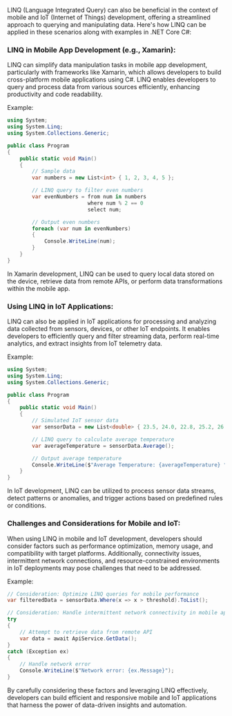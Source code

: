 LINQ (Language Integrated Query) can also be beneficial in the context of mobile and IoT (Internet of Things) development, offering a streamlined approach to querying and manipulating data. Here's how LINQ can be applied in these scenarios along with examples in .NET Core C#:

### LINQ in Mobile App Development (e.g., Xamarin):

LINQ can simplify data manipulation tasks in mobile app development, particularly with frameworks like Xamarin, which allows developers to build cross-platform mobile applications using C#. LINQ enables developers to query and process data from various sources efficiently, enhancing productivity and code readability.

Example:

```csharp
using System;
using System.Linq;
using System.Collections.Generic;

public class Program
{
    public static void Main()
    {
        // Sample data
        var numbers = new List<int> { 1, 2, 3, 4, 5 };

        // LINQ query to filter even numbers
        var evenNumbers = from num in numbers
                          where num % 2 == 0
                          select num;

        // Output even numbers
        foreach (var num in evenNumbers)
        {
            Console.WriteLine(num);
        }
    }
}
```

In Xamarin development, LINQ can be used to query local data stored on the device, retrieve data from remote APIs, or perform data transformations within the mobile app.

### Using LINQ in IoT Applications:

LINQ can also be applied in IoT applications for processing and analyzing data collected from sensors, devices, or other IoT endpoints. It enables developers to efficiently query and filter streaming data, perform real-time analytics, and extract insights from IoT telemetry data.

Example:

```csharp
using System;
using System.Linq;
using System.Collections.Generic;

public class Program
{
    public static void Main()
    {
        // Simulated IoT sensor data
        var sensorData = new List<double> { 23.5, 24.0, 22.8, 25.2, 26.5 };

        // LINQ query to calculate average temperature
        var averageTemperature = sensorData.Average();

        // Output average temperature
        Console.WriteLine($"Average Temperature: {averageTemperature} °C");
    }
}
```

In IoT development, LINQ can be utilized to process sensor data streams, detect patterns or anomalies, and trigger actions based on predefined rules or conditions.

### Challenges and Considerations for Mobile and IoT:

When using LINQ in mobile and IoT development, developers should consider factors such as performance optimization, memory usage, and compatibility with target platforms. Additionally, connectivity issues, intermittent network connections, and resource-constrained environments in IoT deployments may pose challenges that need to be addressed.

Example:

```csharp
// Consideration: Optimize LINQ queries for mobile performance
var filteredData = sensorData.Where(x => x > threshold).ToList();

// Consideration: Handle intermittent network connectivity in mobile apps
try
{
    // Attempt to retrieve data from remote API
    var data = await ApiService.GetData();
}
catch (Exception ex)
{
    // Handle network error
    Console.WriteLine($"Network error: {ex.Message}");
}
```

By carefully considering these factors and leveraging LINQ effectively, developers can build efficient and responsive mobile and IoT applications that harness the power of data-driven insights and automation.